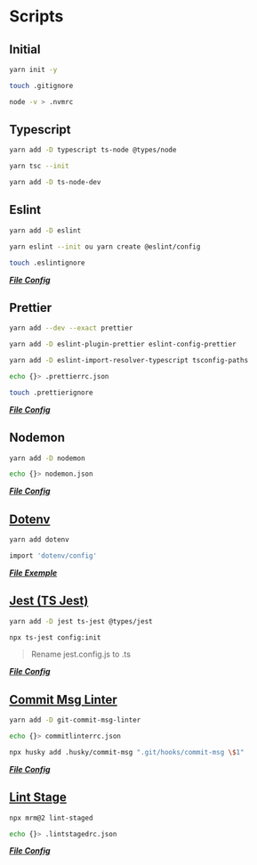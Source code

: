 # Scripts

## Initial

```bash
yarn init -y
```

```bash
touch .gitignore
```

```bash
node -v > .nvmrc
```

## Typescript

```bash
yarn add -D typescript ts-node @types/node
```

```bash
yarn tsc --init
```

```bash
yarn add -D ts-node-dev
```

## Eslint

```bash
yarn add -D eslint
```

```bash
yarn eslint --init ou yarn create @eslint/config
```

```bash
touch .eslintignore
```

***[File Config](https://github.com/natanaelsc96/node-project-base/blob/main/.eslintrc.json)***

## Prettier

```bash
yarn add --dev --exact prettier
```

```bash
yarn add -D eslint-plugin-prettier eslint-config-prettier
```

```bash
yarn add -D eslint-import-resolver-typescript tsconfig-paths
```

```bash
echo {}> .prettierrc.json
```

```bash
touch .prettierignore
```

***[File Config](https://github.com/natanaelsc96/node-project-base/blob/main/.prettierrc.json)***

## Nodemon

```bash
yarn add -D nodemon
```

```bash
echo {}> nodemon.json
```

***[File Config](https://github.com/natanaelsc96/node-project-base/blob/main/nodemon.json)***

## [Dotenv](https://github.com/motdotla/dotenv)

```bash
yarn add dotenv
```

```bash
import 'dotenv/config'
```

***[File Exemple](https://github.com/natanaelsc96/node-project-base/blob/main/.env.exemple)***

## [Jest (TS Jest)](https://github.com/kulshekhar/ts-jest)

```bash
yarn add -D jest ts-jest @types/jest
```

```bash
npx ts-jest config:init
```

> Rename jest.config.js to .ts

***[File Config](https://github.com/natanaelsc96/node-project-base/blob/main/jest.config.ts)***

## [Commit Msg Linter](https://github.com/legend80s/commit-msg-linter)

```bash
yarn add -D git-commit-msg-linter
```

```bash
echo {}> commitlinterrc.json
```

```bash
npx husky add .husky/commit-msg ".git/hooks/commit-msg \$1"
```

***[File Config](https://github.com/natanaelsc96/node-project-base/blob/main/commitlinterrc.json)***

## [Lint Stage](https://github.com/okonet/lint-staged)

```bash
npx mrm@2 lint-staged
```

```bash
echo {}> .lintstagedrc.json
```

***[File Config](https://github.com/natanaelsc96/node-project-base/blob/main/.lintstagedrc.json)***
